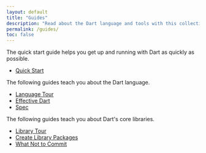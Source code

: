 ```yaml
---
layout: default
title: "Guides"
description: "Read about the Dart language and tools with this collection of guides."
permalink: /guides/
toc: false
---
```


The quick start guide helps you get up and running with Dart as quickly as possible.

* [Quick Start](/guides/quick-start)

The following guides teach you about the Dart language.

* [Language Tour](/guides/language/language-tour)
* [Effective Dart](/guides/language/effective-dart/)
* [Spec](/guides/language/spec)

The following guides teach you about Dart's core libraries.

* [Library Tour](/guides/libraries/library-tour)
* [Create Library Packages](/guides/libraries/create-library-packages)
* [What Not to Commit](/guides/libraries/private-files)
